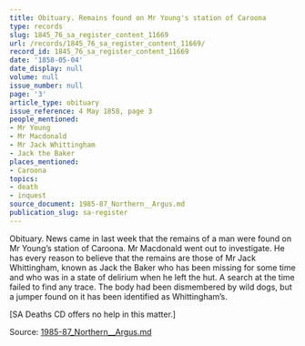 ```yaml
---
title: Obituary. Remains found on Mr Young's station of Caroona
type: records
slug: 1845_76_sa_register_content_11669
url: /records/1845_76_sa_register_content_11669/
record_id: 1845_76_sa_register_content_11669
date: '1858-05-04'
date_display: null
volume: null
issue_number: null
page: '3'
article_type: obituary
issue_reference: 4 May 1858, page 3
people_mentioned:
- Mr Young
- Mr Macdonald
- Mr Jack Whittingham
- Jack the Baker
places_mentioned:
- Caroona
topics:
- death
- inquest
source_document: 1985-87_Northern__Argus.md
publication_slug: sa-register
---
```


Obituary.  News came in last week that the remains of a man were found on Mr Young’s station of Caroona.  Mr Macdonald went out to investigate.  He has every reason to believe that the remains are those of Mr Jack Whittingham, known as Jack the Baker who has been missing for some time and who was in a state of delirium when he left the hut.  A search at the time failed to find any trace.  The body had been dismembered by wild dogs, but a jumper found on it has been identified as Whittingham’s.

[SA Deaths CD offers no help in this matter.]


Source: [1985-87_Northern__Argus.md](/downloads/markdown/1985-87_Northern__Argus.md)
